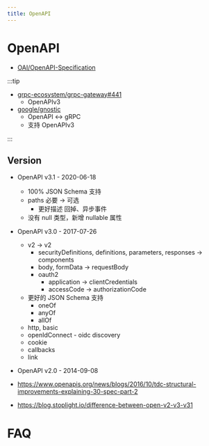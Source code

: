 ```yaml
---
title: OpenAPI
---
```


# OpenAPI

- [OAI/OpenAPI-Specification](https://github.com/OAI/OpenAPI-Specification)

:::tip

- [grpc-ecosystem/grpc-gateway#441](https://github.com/grpc-ecosystem/grpc-gateway/issues/441)
  - OpenAPIv3
- [google/gnostic](https://github.com/google/gnostic)
  - OpenAPI <-> gRPC
  - 支持 OpenAPIv3

:::

## Version

- OpenAPI v3.1 - 2020-06-18
  - 100% JSON Schema 支持
  - paths 必要 -> 可选
    - 更好描述 回掉、异步事件
  - 没有 null 类型，新增 nullable 属性
- OpenAPI v3.0 - 2017-07-26
  - v2 -> v2
    - securityDefinitions, definitions, parameters, responses -> components
    - body, formData -> requestBody
    - oauth2
      - application -> clientCredentials
      - accessCode -> authorizationCode
  - 更好的 JSON Schema 支持
    - oneOf
    - anyOf
    - allOf
  - http, basic
  - openIdConnect - oidc discovery
  - cookie
  - callbacks
  - link
- OpenAPI v2.0 - 2014-09-08

- https://www.openapis.org/news/blogs/2016/10/tdc-structural-improvements-explaining-30-spec-part-2
- https://blog.stoplight.io/difference-between-open-v2-v3-v31

# FAQ
